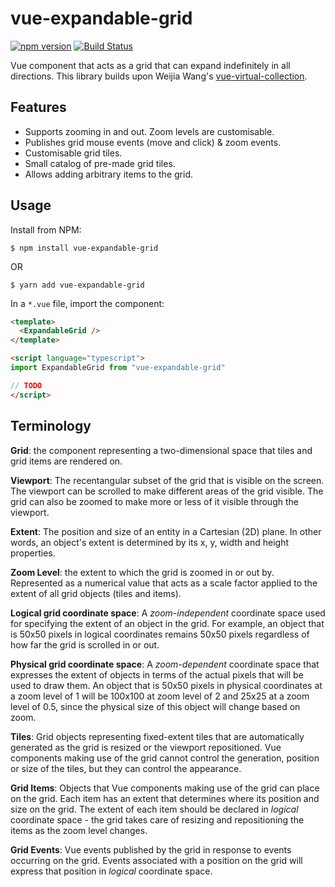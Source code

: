 # vue-expandable-grid

[![npm version](https://badge.fury.io/js/vue-expandable-grid.svg)](https://badge.fury.io/js/vue-expandable-grid)
[![Build Status](https://travis-ci.org/TAGC/vue-expandable-grid.svg?branch=master)](https://travis-ci.org/TAGC/vue-expandable-grid)

Vue component that acts as a grid that can expand indefinitely in all directions. This library builds upon Weijia Wang's [vue-virtual-collection](https://github.com/starkwang/vue-virtual-collection).

## Features

- Supports zooming in and out. Zoom levels are customisable.
- Publishes grid mouse events (move and click) & zoom events.
- Customisable grid tiles.
- Small catalog of pre-made grid tiles.
- Allows adding arbitrary items to the grid.

## Usage

Install from NPM:

`$ npm install vue-expandable-grid`

OR

`$ yarn add vue-expandable-grid`

In a `*.vue` file, import the component:

```html
<template>
  <ExpandableGrid />
</template>

<script language="typescript">
import ExpandableGrid from "vue-expandable-grid"

// TODO
</script>
```

## Terminology

**Grid**: the component representing a two-dimensional space that tiles and grid items are rendered on.

**Viewport**: The recentangular subset of the grid that is visible on the screen. The viewport can be scrolled to make different areas of the grid visible. The grid can also be zoomed to make more or less of it visible through the viewport.

**Extent**: The position and size of an entity in a Cartesian (2D) plane. In other words, an object's extent is determined by its x, y, width and height properties.

**Zoom Level**: the extent to which the grid is zoomed in or out by. Represented as a numerical value that acts as a scale factor applied to the extent of all grid objects (tiles and items).

**Logical grid coordinate space**: A *zoom-independent* coordinate space used for specifying the extent of an object in the grid. For example, an object that is 50x50 pixels in logical coordinates remains 50x50 pixels regardless of how far the grid is scrolled in or out.

**Physical grid coordinate space**: A *zoom-dependent* coordinate space that expresses the extent of objects in terms of the actual pixels that will be used to draw them. An object that is 50x50 pixels in physical coordinates at a zoom level of 1 will be 100x100 at zoom level of 2 and 25x25 at a zoom level of 0.5, since the physical size of this object will change based on zoom.

**Tiles**: Grid objects representing fixed-extent tiles that are automatically generated as the grid is resized or the viewport repositioned. Vue components making use of the grid cannot control the generation, position or size of the tiles, but they can control the appearance.

**Grid Items**: Objects that Vue components making use of the grid can place on the grid. Each item has an extent that determines where its position and size on the grid. The extent of each item should be declared in *logical* coordinate space - the grid takes care of resizing and repositioning the items as the zoom level changes.

**Grid Events**: Vue events published by the grid in response to events occurring on the grid. Events associated with a position on the grid will express that position in *logical* coordinate space.